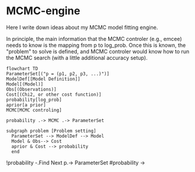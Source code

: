 # MCMC-engine
Here I write down ideas about my MCMC model fitting engine.

In principle, the main information that the MCMC controler (e.g., emcee)
needs to know is the mapping from p to log_prob.
Once this is known, the "problem" to solve is defined,
and MCMC controler would know how to run the MCMC search (with a little additional accuracy setup).


```mermaid
flowchart TD
ParameterSet[("p = (p1, p2, p3, ...)")]
ModelDef[[Model Definition]]
Model[(Model)]
Obs[(Observations)]
Cost[(Chi2, or other cost function)]
probability[log_prob]
aprior[a prior]
MCMC[MCMC controling]

probability .-> MCMC .-> ParameterSet

subgraph problem [Problem setting]
  ParameterSet --> ModelDef --> Model
  Model & Obs--> Cost
  aprior & Cost --> probability
  end
```
!probability -.Find Next p.-> ParameterSet
#probability ->
#
